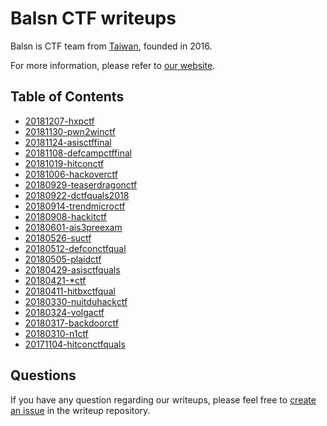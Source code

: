 # Balsn CTF writeups

Balsn is CTF team from [Taiwan](https://taiwan.gov.tw/), founded in 2016. 

For more information, please refer to [our website](https://balsn.tw/).

## Table of Contents

- [20181207-hxpctf](20181207-hxpctf/)
- [20181130-pwn2winctf](20181130-pwn2winctf/)
- [20181124-asisctffinal](20181124-asisctffinal/)
- [20181108-defcampctffinal](20181108-defcampctffinal/)
- [20181019-hitconctf](20181019-hitconctf/)
- [20181006-hackoverctf](20181006-hackoverctf/)
- [20180929-teaserdragonctf](20180929-teaserdragonctf/)
- [20180922-dctfquals2018](20180922-dctfquals2018/)
- [20180914-trendmicroctf](20180914-trendmicroctf/)
- [20180908-hackitctf](20180908-hackitctf/)
- [20180601-ais3preexam](20180601-ais3preexam/)
- [20180526-suctf](20180526-suctf/)
- [20180512-defconctfqual](20180512-defconctfqual/)
- [20180505-plaidctf](20180505-plaidctf/)
- [20180429-asisctfquals](20180429-asisctfquals/)
- [20180421-*ctf](20180421-*ctf/)
- [20180411-hitbxctfqual](20180411-hitbxctfqual/)
- [20180330-nuitduhackctf](20180330-nuitduhackctf/)
- [20180324-volgactf](20180324-volgactf/)
- [20180317-backdoorctf](20180317-backdoorctf/)
- [20180310-n1ctf](20180310-n1ctf/)
- [20171104-hitconctfquals](20171104-hitconctfquals/)


## Questions

If you have any question regarding our writeups, please feel free to [create an issue](https://github.com/balsn/ctf_writeup/issues) in the writeup repository.

